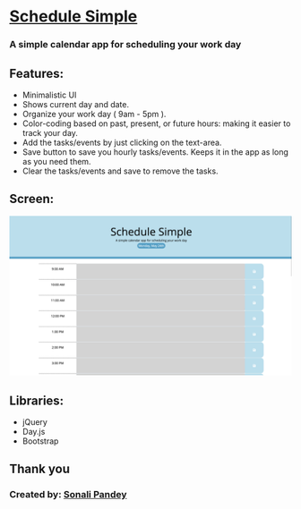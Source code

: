 # [Schedule Simple](https://sonali-pandey.github.io/schedule-simple/)
### A simple calendar app for scheduling your work day

## Features:
* Minimalistic UI
* Shows current day and date.
* Organize your work day ( 9am - 5pm ).
* Color-coding based on past, present, or future hours: making it easier to track your day.
* Add the tasks/events by just clicking on the text-area.
* Save button to save you hourly tasks/events. Keeps it in the app as long as you need them.
* Clear the tasks/events and save to remove the tasks.

## Screen:
![](./assets/images/schedule-simple-screen.png)

## Libraries:
* jQuery
* Day.js
* Bootstrap

## Thank you
### Created by: [Sonali Pandey](github.com/sonali-pandey)

